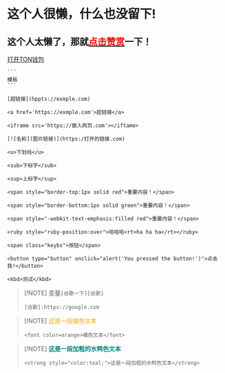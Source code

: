 # 这个人很懒，什么也没留下!

## 这个人太懒了，那就<a href='https://t.me/souhubbot?start=zanshang'><span class="keybs"><font color=red>点击赞赏</font></span></a>一下！

<a href="ton://transfer/EQDjlt7XOzerCWJL0fi_CopluGiJjkQghYS2oVpYPgFE3noM?text=%E8%B5%9E%E8%B5%8F%E5%8F%AC%E5%94%A4%E5%B8%88"><span class="keybs">打开TON钱包</span></a>

````
```
模板
```
````

```
[超链接](hppts://exmple.com)
```

```
<a href='https://exmple.com'>超链接</a>
```

```
<iframe src='https://嵌入网页.com'></iftame>
```

```
[![名称](图片链接)](https:/打开的链接.com)
```

```
<u>下划线</u>
```

```
<sub>下标字</sub>
```

```
<sup>上标字</sup>
```

```
<span style="border-top:1px solid red">重要内容！</span>

```

```
<span style="border-bottom:1px solid green">重要内容！</span>

```

```
<span style="-webkit-text-emphasis:filled red">重要内容！</span>

```

```
<ruby style="ruby-position:over">哈哈哈<rt>ha ha ha</rt></ruby>

```

```
<span class="keybs">按钮</span>
```

```
<button type="button" onclick="alert('You pressed the button!')">点击我!</button>
```

```
<kbd>测试</kbd>
```


> [!NOTE] 变量`[谷歌一下][谷歌]`
> ```
> [谷歌]:https://google.com
> ```

> [!NOTE] <font color=orange>这是一段橘色文本</font>
> ```
> <font color=orange>橘色文本</font>
> ```

> [!NOTE] <strong style="color:teal;">这是一段加粗的水鸭色文本</strong>
> ```
> <strong style="color:teal;">这是一段加粗的水鸭色文本</strong>
> ```



